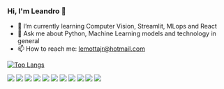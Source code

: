 ### Hi, I'm Leandro 👋

<!--
**leandromjunior/leandromjunior** is a ✨ _special_ ✨ repository because its `README.md` (this file) appears on your GitHub profile.
-->

- 🌱 I’m currently learning Computer Vision, Streamlit, MLops and React
- 💬 Ask me about Python, Machine Learning models and technology in general
- 📫 How to reach me: lemottajr@hotmail.com


[![Top Langs](https://github-readme-stats.vercel.app/api/top-langs/?username=leandromjunior&layout=compact)](https://github.com/leandromjunior/github-readme-stats)


<img src="https://cdn.jsdelivr.net/gh/devicons/devicon/icons/python/python-original-wordmark.svg" />

<img src="https://cdn.jsdelivr.net/gh/devicons/devicon/icons/c/c-original.svg" />
          
<img src="https://cdn.jsdelivr.net/gh/devicons/devicon/icons/jupyter/jupyter-original-wordmark.svg" />

<img src="https://cdn.jsdelivr.net/gh/devicons/devicon/icons/javascript/javascript-original.svg" />
          
<img src="https://cdn.jsdelivr.net/gh/devicons/devicon/icons/php/php-plain.svg" />

<img src="https://cdn.jsdelivr.net/gh/devicons/devicon/icons/mysql/mysql-original-wordmark.svg" />

<img src="https://cdn.jsdelivr.net/gh/devicons/devicon/icons/postgresql/postgresql-original.svg" />

<img src="https://cdn.jsdelivr.net/gh/devicons/devicon/icons/pandas/pandas-original.svg" />
            
<img src="https://cdn.jsdelivr.net/gh/devicons/devicon/icons/selenium/selenium-original.svg" />
            
<img src="https://cdn.jsdelivr.net/gh/devicons/devicon/icons/flask/flask-original.svg" />

<img src="https://cdn.jsdelivr.net/gh/devicons/devicon/icons/git/git-original.svg" />
          
          
          
          
          
